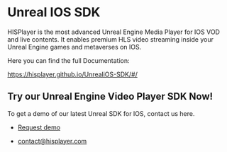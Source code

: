 # Unreal IOS SDK

HISPlayer is the most advanced Unreal Engine Media Player for IOS VOD and live contents. It enables premium HLS video streaming inside your Unreal Engine games and metaverses on IOS.

Here you can find the full Documentation:

https://hisplayer.github.io/UnrealiOS-SDK/#/

## Try our Unreal Engine Video Player SDK Now!

To get a demo of our latest Unreal SDK for IOS, contact us here.

* [Request demo](https://hisplayer.com/unreal-player-sdk/)

* contact@hisplayer.com
